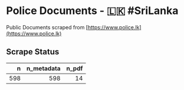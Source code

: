 # Police Documents - 🇱🇰 #SriLanka

Public Documents scraped from [https://www.police.lk](https://www.police.lk)

## Scrape Status

n | n_metadata | n_pdf
---:|---:|---:
598 | 598 | 14
